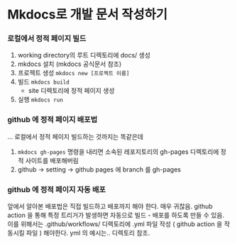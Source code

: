 # Mkdocs로 개발 문서 작성하기
### 로컬에서 정적 페이지 빌드
1. working directory의 루트 디렉토리에 docs/ 생성
2. mkdocs 설치 (mkdocs 공식문서 참조)
3. 프로젝트 생성 `mkdocs new [프로젝트 이름]`
4. 빌드 `mkdocs build`
	- site 디렉토리에 정적 페이지 생성
5. 실행 `mkdocs run`

### github 에 정적 페이지 배포법
... 로컬에서 정적 페이지 빌드하는 것까지는 똑같은데
1. `mkdocs gh-pages` 명령을 내리면 소속된 레포지토리의 gh-pages 디렉토리에 정적 사이트를 배포해버림
2. github -> setting -> github pages 에 branch 를 gh-pages 

### github  에 정적 페이지 자동 배포
앞에서 알아본 배포법은 직접 빌드하고 배포까지 해야 한다. 매우 귀찮음.
github action 을 통해 특정 트리거가 발생하면 자동으로 빌드 - 배포를 하도록 만들 수 있음.
이를 위해서는 .github/workflows/ 디렉토리에 .yml 파일 작성 ( github action 을 작동시킬 파일 ) 해야한다.
yml 의 예시는.. 디렉토리 참조.
